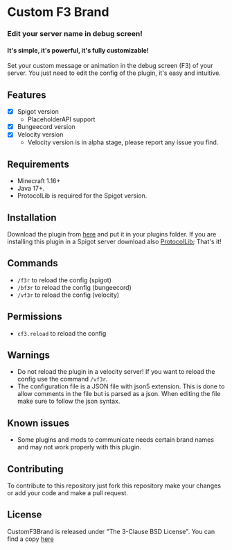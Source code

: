 # Custom F3 Brand

### Edit your server name in debug screen!
#### It's simple, it's powerful, it's fully customizable!
Set your custom message or animation in the debug screen (F3) of your server. You just need to edit the config of the plugin, 
it's easy and intuitive.

## Features
- [x] Spigot version
    - PlaceholderAPI support
- [x] Bungeecord version
- [x] Velocity version
  - Velocity version is in alpha stage, please report any issue you find.

## Requirements
- Minecraft 1.16+
- Java 17+.
- ProtocolLib is required for the Spigot version.

## Installation
Download the plugin from [here](https://modrinth.com/plugin/customf3brand) and put it in your plugins folder.
If you are installing this plugin in a Spigot server download also [ProtocolLib](https://www.spigotmc.org/resources/protocollib.1997/);
That's it!

## Commands
- ```/f3r``` to reload the config (spigot)
- ```/bf3r``` to reload the config (bungeecord)
- ```/vf3r``` to reload the config (velocity)

## Permissions
- ```cf3.reload``` to reload the config

## Warnings
- Do not reload the plugin in a velocity server! If you want to reload the config use the command ```/vf3r```.
- The configuration file is a JSON file with json5 extension. This is done to allow comments in the file but is parsed as a json. 
When editing the file make sure to follow the json syntax.

## Known issues
- Some plugins and mods to communicate needs certain brand names and may not work properly with this plugin.

## Contributing
To contribute to this repository just fork this repository make your changes or add your code and make a pull request.

## License
CustomF3Brand is released under "The 3-Clause BSD License". You can find a copy [here](https://github.com/MultiCoreNetwork/CustomF3Brand/blob/master/LICENSE)